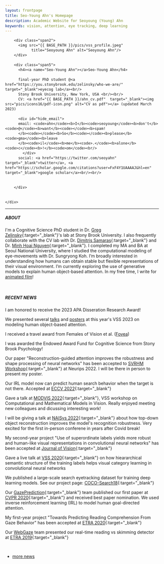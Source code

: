 ```yaml
---
layout: frontpage
title: Seo-Young Ahn's Homepage
description: Academic Website for Seoyoung (Young) Ahn
keywords: vision, attention, eye tracking, deep learning
---
```



<div class="container">
    <div class="row-fluid">
        
        <div class="span2">
          <img src="{{ BASE_PATH }}/pics/vss_profile.jpeg"
                title="Seoyoung Ahn" alt="Seoyoung Ahn"/>
        </div>

        <div class="span5">
          <h4><a name="Seo-Young Ahn"></a>Seo-Young Ahn</h4>

          final-year PhD student @<a href="https://you.stonybrook.edu/zelinsky/who-we-are/" target="_blank">eyecog lab</a><br/>
          Stony Brook University, New York, USA <br/><br/>
          CV: <a href="{{ BASE_PATH }}/ahn_cv.pdf"  target="_blank"><img src="pics/icons16/pdf-icon.png" alt="CV as pdf"></a> (updated March 2023)

          <div id="hide_email">
          email: <code>ahn</code><b>I</b><code>seoyoung</code><b>don't</b><code>@</code><b>want</b><code></code><b>spam!
          </b><code></code><b>So</b><code></code><b>please</b><code>gma</code><b>leave
          </b><code>il</code><b>me</b><code>.</code><b>alone</b><code>c</code><b>!</b><code>om</code><br/>
            </div>
          social: <a href="https://twitter.com/seoyahn" target="_blank">twitter</a>, <a href="https://scholar.google.com/citations?user=FxF4Y1UAAAAJ&hl=en" target="_blank">google scholar</a><br/><br/>

        
        </div>


    </div>
</div>


<!-- <h5><a name="About"></a>ABOUT</h5>
I’m broadly interested in understanding how humans can obtain stable but flexible representations of their visual environment. I try to understand this question by building an artificial vision system that is more human-like!<br/><br/> -->

<!-- <h5><a name="Recent News"></a>RECENT NEWS</h5>

I was awarded a fellowship from the Stony Brook University Endowed Award Fund for Cognitive Science. This award will greatly help my phd disseration research!<br/>

Our paper "Reconstruction-guided attention improves the robustness and shape processing of neural networks" has been accepted to <a href="https://openreview.net/forum?id=tmvg0VIHTDr&noteId=u48ShDUHey">SVRHM workshop</a> at Neurips 2022. I will be there in person to present my poster.<br/>

Our IRL model now can predict human search behavior when the target is not there. Accepted at <a href="https://arxiv.org/abs/2207.01166">ECCV</a><br/>

Gave a talk at <a href="https://www.purdue.edu/conferences/events/modvis/index.php">MODVIS</a>, VSS workshop on Computational and Mathematical Models in Vision. Really enjoyed meeting new colleagues and dicussing interesting work!<br/>

I will be giving a talk at <a href="https://meetings.cshl.edu/abstracts.aspx?meet=NAISYS&year=22">NAISys 2022</a> about how top-down object reconstruction improves the model's recognition robustness. Very excited for the first in-person conferene in years after Covid break!<br/>

My second-year project "Use of superordinate labels yields more robust and human-like visual representations in convolutional neural networks" has been accepted at <a href="https://jov.arvojournals.org/article.aspx?articleid=2778207">Journal of Vision</a><br/>

Gave a live talk at <a href="https://jov.arvojournals.org/article.aspx?articleid=2771677">VSS 2020</a> on how hieararchical semantic structure of the training labels helps visual category learning in convolutional neural networks<br/>

We published a large-scale search eyetracking dataset for training deep learning models. See our project page: <a href="https://sites.google.com/view/cocosearch/">COCO-Search18</a><br/>

Our <a href="https://ai.stonybrook.edu/about-us/News/Eye-catching-12M-NSF-award-CS-and-Psychology-Researchers">GazePrediction</a> team published our first paper at <a href="https://openaccess.thecvf.com/content_CVPR_2020/papers/Yang_Predicting_Goal-Directed_Human_Attention_Using_Inverse_Reinforcement_Learning_CVPR_2020_paper.pdf">CVPR</a> and received best paper nomination. We used inverse reinforcement learning (IRL) to model human goal-directed attention.<br/>

My first-year project "Towards Predicting Reading Comprehension From Gaze Behavior" has been accepted at <a href="https://arxiv.org/abs/2207.01166">ECCV</a>[ETRA 2020](https://dl.acm.org/doi/10.1145/3379156.3391335)<br/>

Our <a href="https://www3.cs.stonybrook.edu/~arunab/gaze/index.html">WebGaze</a> team presented our real-time reading vs skimming detector at <a href="https://dl.acm.org/doi/10.1145/3314111.3319916">ETRA 2019</a><br/> -->



---

##### ABOUT
I'm a Cognitive Science PhD student in Dr. [Greg Zelinsky](https://you.stonybrook.edu/zelinsky/who-we-are/){:target="_blank"}'s lab at Stony Brook University.  I also frequently collaborate with the CV lab with Dr. [Dimitris Samaras](https://www3.cs.stonybrook.edu/~samaras/){:target="_blank"} and Dr. [Minh Hoai Nguyen](https://www3.cs.stonybrook.edu/~minhhoai/){:target="_blank"}. I completed my MA and BA at Seoul National University, where I studied the computational modeling of eye-movements with Dr. Sungryong Koh. I’m broadly interested in understanding how humans can obtain stable but flexible representations of their visual environment. I’m currently exploring the use of generative models to explain human object-based attention. In my free time, I write for [animated film](https://jinukchoi.com/hairuniverse)!


<br/>

##### RECENT NEWS

I am honored to receive the 2023 APA Disseration Research Award!

We presented several [talks](https://www.visionsciences.org/presentation/?id=5129) and [posters](https://www.visionsciences.org/presentation/?id=5978) at this year's VSS 2023 on modeling human object-based attention. 

I received a travel award from Females of Vision et al. ([Fovea](http://www.foveavision.org/))

I was awarded the Endowed Award Fund for Cognitive Science from Stony Brook Psychology!

Our paper "Reconstruction-guided attention improves the robustness and shape processing of neural networks" has been accepted to [SVRHM Workshop](https://openreview.net/forum?id=tmvg0VIHTDr&noteId=u48ShDUHey){:target="_blank"} at Neurips 2022. I will be there in person to present my poster.

Our IRL model now can predict human search behavior when the target is not there. Accepted at [ECCV 2022](https://arxiv.org/abs/2207.01166){:target="_blank"}

Gave a talk at [MODVIS 2022](https://www.purdue.edu/conferences/events/modvis/index.php){:target="_blank"}, VSS workshop on Computational and Mathematical Models in Vision. Really enjoyed meeting new colleagues and dicussing interesting work!

I will be giving a talk at [NAISys 2022](https://meetings.cshl.edu/abstracts.aspx?meet=NAISYS&year=22){:target="_blank"} about how top-down object reconstruction improves the model's recognition robustness. Very excited for the first in-person conferene in years after Covid break!

My second-year project "Use of superordinate labels yields more robust and human-like visual representations in convolutional neural networks" has been accepted at [Journal of Vision](https://jov.arvojournals.org/article.aspx?articleid=2778207){:target="_blank"}

Gave a live talk at [VSS 2020](https://jov.arvojournals.org/article.aspx?articleid=2771677){:target="_blank"} on how hieararchical semantic structure of the training labels helps visual category learning in convolutional neural networks

We published a large-scale search eyetracking dataset for training deep learning models. See our project page: [COCO-Search18](https://sites.google.com/view/cocosearch/){:target="_blank"}

Our [GazePrediction](https://ai.stonybrook.edu/about-us/News/Eye-catching-12M-NSF-award-CS-and-Psychology-Researchers){:target="_blank"} team published our first paper at [CVPR 2020](https://openaccess.thecvf.com/content_CVPR_2020/papers/Yang_Predicting_Goal-Directed_Human_Attention_Using_Inverse_Reinforcement_Learning_CVPR_2020_paper.pdf){:target="_blank"} and received best paper nomination. We used inverse reinforcement learning (IRL) to model human goal-directed attention.

My first-year project "Towards Predicting Reading Comprehension From Gaze Behavior" has been accepted at [ETRA 2020](https://dl.acm.org/doi/10.1145/3379156.3391335){:target="_blank"}

Our [WebGaze](https://www3.cs.stonybrook.edu/~arunab/gaze/index.html) team presented our real-time reading vs skimming detector at [ETRA 2019](https://dl.acm.org/doi/10.1145/3314111.3319916){:target="_blank"}


<br/>
<div class="navbar-centered">
  <div class="navbar-inner-centered">
      <ul class="nav">
          <li><a href="{{ BASE_PATH }}/pages/morenews.html">more news</a></li>
      </ul>
  </div>
</div>




